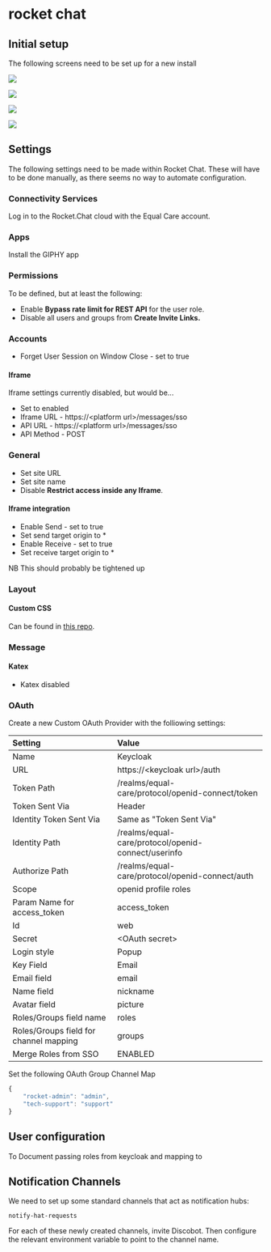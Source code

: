 # rocket chat

## Initial setup

The following screens need to be set up for a new install

![](../../.gitbook/assets/rc-screen-1.png)

![](../../.gitbook/assets/rc-screen-2.png)

![](../../.gitbook/assets/rc-screen-3.png)

![](../../.gitbook/assets/rc-screen-4.png)

## Settings

The following settings need to be made within Rocket Chat. These will have to be done manually, as there seems no way to automate configuration.

### Connectivity Services

Log in to the Rocket.Chat cloud with the Equal Care account.

### Apps

Install the GIPHY app

### Permissions

To be defined, but at least the following:

* Enable **Bypass rate limit for REST API** for the user role.
* Disable all users and groups from **Create Invite Links.**

### Accounts

* Forget User Session on Window Close - set to true

#### Iframe

Iframe settings currently disabled, but would be...

* Set to enabled
* Iframe URL - https://&lt;platform url&gt;/messages/sso
* API URL - https://&lt;platform url&gt;/messages/sso
* API Method - POST

### General

* Set site URL
* Set site name
* Disable **Restrict access inside any Iframe**.

#### Iframe integration

* Enable Send - set to true
* Set send target origin to \*
* Enable Receive - set to true
* Set receive target origin to \*

NB This should probably be tightened up

### Layout

#### Custom CSS

Can be found in [this repo](https://gitlab.com/eccoo-platform/common/rocketchat-css).

### Message

#### Katex

* Katex disabled

### OAuth

Create a new Custom OAuth Provider with the folliowing settings:

| Setting | Value |
| :--- | :--- |
| Name | Keycloak |
| URL | https://&lt;keycloak url&gt;/auth |
| Token Path | /realms/equal-care/protocol/openid-connect/token |
| Token Sent Via | Header |
| Identity Token Sent Via | Same as "Token Sent Via" |
| Identity Path | /realms/equal-care/protocol/openid-connect/userinfo |
| Authorize Path | /realms/equal-care/protocol/openid-connect/auth |
| Scope | openid profile roles |
| Param Name for access\_token | access\_token |
| Id | web |
| Secret | &lt;OAuth secret&gt; |
| Login style | Popup |
| Key Field | Email |
| Email field | email |
| Name field | nickname |
| Avatar field | picture |
| Roles/Groups field name | roles |
| Roles/Groups field for channel mapping | groups |
| Merge Roles from SSO | ENABLED |

Set the following OAuth Group Channel Map

```javascript
{
	"rocket-admin": "admin",
	"tech-support": "support"
}
```

## User configuration

To Document passing roles from keycloak and mapping to 

## Notification Channels

We need to set up some standard channels that act as notification hubs:

`notify-hat-requests`

For each of these newly created channels, invite Discobot. Then configure the relevant environment variable to point to the channel name.

